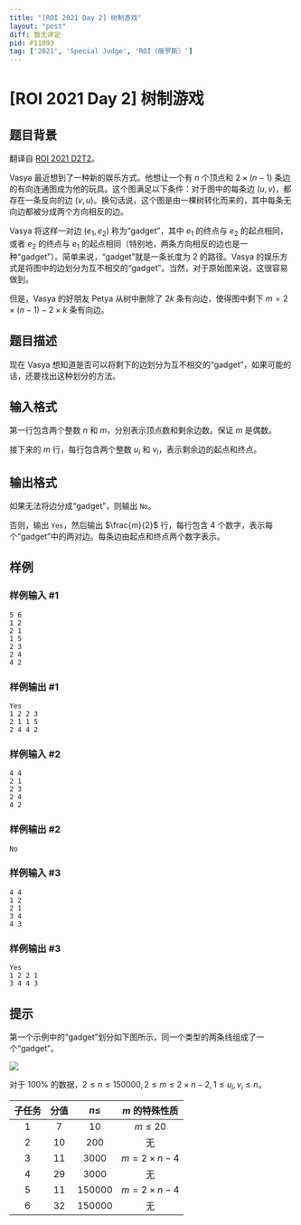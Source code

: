 ```yaml
---
title: "[ROI 2021 Day 2] 树制游戏"
layout: "post"
diff: 暂无评定
pid: P11093
tag: ['2021', 'Special Judge', 'ROI（俄罗斯）']
---
```

# [ROI 2021 Day 2] 树制游戏
## 题目背景

翻译自 [ROI 2021 D2T2](https://neerc.ifmo.ru/school/archive/2020-2021/ru-olymp-roi-2021-day2.pdf)。

Vasya 最近想到了一种新的娱乐方式。他想让一个有 $n$ 个顶点和 $2\times(n−1)$ 条边的有向连通图成为他的玩具。这个图满足以下条件：对于图中的每条边 $(u, v)$，都存在一条反向的边 $(v, u)$。换句话说，这个图是由一棵树转化而来的，其中每条无向边都被分成两个方向相反的边。

Vasya 将这样一对边 $(e_1, e_2)$ 称为“gadget”，其中 $e_1$ 的终点与 $e_2$ 的起点相同，或者 $e_2$ 的终点与 $e_1$ 的起点相同（特别地，两条方向相反的边也是一种“gadget”）。简单来说，“gadget”就是一条长度为 $2$ 的路径。Vasya 的娱乐方式是将图中的边划分为互不相交的“gadget”。当然，对于原始图来说，这很容易做到。

但是，Vasya 的好朋友 Petya 从树中删除了 $2k$ 条有向边，使得图中剩下 $m = 2\times (n - 1) - 2\times k$ 条有向边。
## 题目描述

现在 Vasya 想知道是否可以将剩下的边划分为互不相交的“gadget”，如果可能的话，还要找出这种划分的方法。
## 输入格式

第一行包含两个整数 $n$ 和 $m$，分别表示顶点数和剩余边数。保证 $m$ 是偶数。

接下来的 $m$ 行，每行包含两个整数 $u_i$ 和 $v_i$，表示剩余边的起点和终点。
## 输出格式

如果无法将边分成“gadget”，则输出 `No`。

否则，输出 `Yes`，然后输出 $\frac{m}{2}$ 行，每行包含 $4$ 个数字，表示每个“gadget”中的两对边。每条边由起点和终点两个数字表示。
## 样例

### 样例输入 #1
```
5 6
1 2
2 1
1 5
2 3
2 4
4 2
```
### 样例输出 #1
```
Yes
1 2 2 3
2 1 1 5
2 4 4 2
```
### 样例输入 #2
```
4 4
2 1
2 3
2 4
4 2
```
### 样例输出 #2
```
No
```
### 样例输入 #3
```
4 4
1 2
2 1
3 4
4 3
```
### 样例输出 #3
```
Yes
1 2 2 1
3 4 4 3
```
## 提示

第一个示例中的“gadget”划分如下图所示，同一个类型的两条线组成了一个“gadget”。

![](https://cdn.luogu.com.cn/upload/image_hosting/lrmoulud.png)

对于 $100\%$ 的数据，$2 \le n \le 150000,2 \le m \le 2\times n - 2,1 \le u_i, v_i \le n$。

| 子任务 | 分值 | $n\le$ | $m$ 的特殊性质 |
| :----------: | :----------: | :----------: | :----------: |
| $1$ | $7$ | $10$ | $m\le20$ |
| $2$ | $10$ | $200$ | 无 |
| $3$ | $11$ | $3000$ | $m=2\times n-4$ |
| $4$ | $29$ | $3000$ | 无 |
| $5$ | $11$ | $150000$ | $m=2\times n-4$ |
| $6$ | $32$ | $150000$ | 无 |
